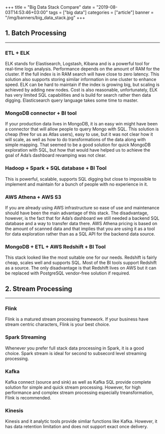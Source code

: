 +++
title = "Big Data Stack Compare"
date = "2019-08-03T14:53:46+03:00"
tags = ["big data"]
categories = ["article"]
banner = "/img/banners/big_data_stack.jpg"
+++

## 1. Batch Processing
----
### ETL + ELK
ELK stands for Elastisearch, Logstash, Kibana and is a powerful tool for real-time logs analysis. Performance depends on the amount of RAM for the cluster. If the full index is in RAM search will have close to zero latency. This solution also supports storing similar information in one cluster to enhance speed. ELK can be hard to maintain if the index is growing big, but scaling is achieved by adding new nodes. Cost is also reasonable, unfortunately, ELK has very limited SQL capabilities and is build for search rather then data digging. Elasticsearch query language takes some time to master.

### MongoDB connector + BI tool
If your production data lives in MongoDB, it is an easy win might have been a connector that will allow people to query Mongo with SQL. This solution is cheap (free for us as Atlas users), easy to use, but it was not clear how it will scale, as well as how to do transformations of the data along with simple mapping. That seemed to be a good solution for quick MongoDB exploration with SQL, but how that would have helped us to achieve the goal of Ada’s dashboard revamping was not clear.

### Hadoop + Spark + SQL database + BI Tool
This is powerful, scalable, supports SQL digging but close to impossible to implement and maintain for a bunch of people with no experience in it.

### AWS Athena + AWS S3
If you are already using AWS infrastructure so ease of use and maintenance should have been the main advantage of this stack. The disadvantage, however, is the fact that for Ada’s dashboard we still needed a backend SQL database and a way to transfer data there. AWS Athena pricing is based on the amount of scanned data and that implies that you are using it as a tool for data exploration rather than as a SQL API for the backend data source.

### MongoDB + ETL + AWS Redshift + BI Tool
This stack looked like the most suitable one for our needs. Redshift is fairly cheap, scales well and supports SQL. Most of the BI tools support Redshift as a source. The only disadvantage is that Redshift lives on AWS but it can be replaced with PostgreSQL vendor-free solution if required.

## 2. Stream Processing
----
### Flink
Flink is a matured stream processing framework. If your business have stream centric characters, Flink is your best choice.

### Spark Streaming
Whenever you prefer full stack data processing in Spark, it is a good choice. Spark stream is ideal for second to subsecord level streaming processing.

### Kafka
Kafka connect (source and sink) as well as Kafka SQL provide complete solution for simple and quick stream processing. However, for high performance and complex stream processing especially treansformation, Flink is recommended.

### Kinesis
Kinesis and it analytic tools provide simliar functions like Kafka. However, it has data retention limitation and does not support exact once delivery.

 